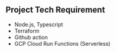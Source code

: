 ## Project Tech Requirement
- Node.js, Typescript
- Terraform
- Github action
- GCP Cloud Run Functions (Serverless)